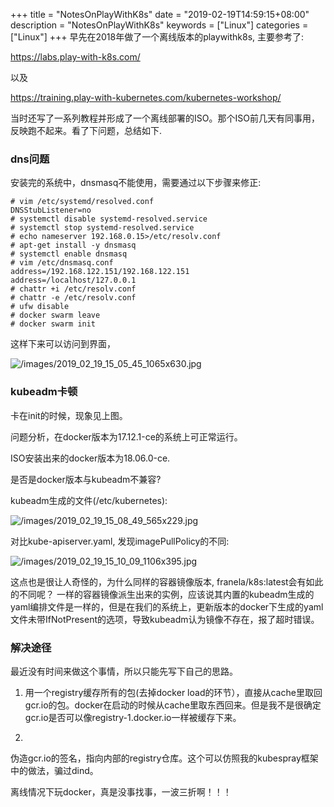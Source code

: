 +++
title = "NotesOnPlayWithK8s"
date = "2019-02-19T14:59:15+08:00"
description = "NotesOnPlayWithK8s"
keywords = ["Linux"]
categories = ["Linux"]
+++
早先在2018年做了一个离线版本的playwithk8s, 主要参考了:    

https://labs.play-with-k8s.com/   

以及    

https://training.play-with-kubernetes.com/kubernetes-workshop/    

当时还写了一系列教程并形成了一个离线部署的ISO。那个ISO前几天有同事用，反映跑不起来。看了下问题，总结如下.    

### dns问题
安装完的系统中，dnsmasq不能使用，需要通过以下步骤来修正:    

```
# vim /etc/systemd/resolved.conf
DNSStubListener=no
# systemctl disable systemd-resolved.service
# systemctl stop systemd-resolved.service
# echo nameserver 192.168.0.15>/etc/resolv.conf
# apt-get install -y dnsmasq
# systemctl enable dnsmasq
# vim /etc/dnsmasq.conf
address=/192.168.122.151/192.168.122.151
address=/localhost/127.0.0.1
# chattr +i /etc/resolv.conf
# chattr -e /etc/resolv.conf
# ufw disable
# docker swarm leave
# docker swarm init
```
这样下来可以访问到界面，    

![/images/2019_02_19_15_05_45_1065x630.jpg](/images/2019_02_19_15_05_45_1065x630.jpg)

### kubeadm卡顿
卡在init的时候，现象见上图。   

问题分析，在docker版本为17.12.1-ce的系统上可正常运行。     

ISO安装出来的docker版本为18.06.0-ce.    

是否是docker版本与kubeadm不兼容?    

kubeadm生成的文件(/etc/kubernetes):     

![/images/2019_02_19_15_08_49_565x229.jpg](/images/2019_02_19_15_08_49_565x229.jpg)


对比kube-apiserver.yaml, 发现imagePullPolicy的不同:    

![/images/2019_02_19_15_10_09_1106x395.jpg](/images/2019_02_19_15_10_09_1106x395.jpg)

这点也是很让人奇怪的，为什么同样的容器镜像版本,
franela/k8s:latest会有如此的不同呢？
一样的容器镜像派生出来的实例，应该说其内置的kubeadm生成的yaml编排文件是一样的，但是在我们的系统上，更新版本的docker下生成的yaml文件未带IfNotPresent的选项，导致kubeadm认为镜像不存在，报了超时错误。     


### 解决途径
最近没有时间来做这个事情，所以只能先写下自己的思路。    

1. 用一个registry缓存所有的包(去掉docker
   load的环节），直接从cache里取回gcr.io的包。docker在启动的时候从cache里取东西回来。但是我不是很确定gcr.io是否可以像registry-1.docker.io一样被缓存下来。    

2.
伪造gcr.io的签名，指向内部的registry仓库。这个可以仿照我的kubespray框架中的做法，骗过dind。    


离线情况下玩docker，真是没事找事，一波三折啊！！！     
